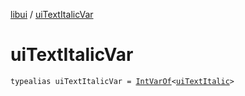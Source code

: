 [libui](index.md) / [uiTextItalicVar](./ui-text-italic-var.md)

# uiTextItalicVar

`typealias uiTextItalicVar = `[`IntVarOf`](../kotlinx.cinterop/-int-var-of/index.md)`<`[`uiTextItalic`](ui-text-italic.md)`>`